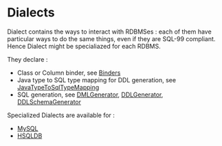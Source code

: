 # Dialects

Dialect contains the ways to interact with RDBMSes : each of them have particular ways to do the same things, even if they are SQL-99 compliant. Hence Dialect might be specialiazed for each RDBMS.

They declare :

- Class or Column binder, see [Binders](../../../../../../../../../sql/src/main/java/org/codefilarete/stalactite/sql/binder/binders.md)
- Java type to SQL type mapping for DDL generation, see [JavaTypeToSqlTypeMapping](ddl/JavaTypeToSqlTypeMapping.java)
- SQL generation, see [DMLGenerator](dml/DMLGenerator.java), [DDLGenerator](ddl/DDLGenerator.java), [DDLSchemaGenerator](ddl/DDLSchemaGenerator.java)


Specialized Dialects are available for :
- [MySQL](MySQLDialect.java)
- [HSQLDB](HSQLDBDialect.java)
